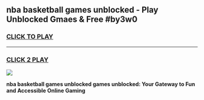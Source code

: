 
## nba basketball games unblocked - Play Unblocked Gmaes & Free #by3w0
<h3>
<a href="https://news.freeplayer.one?title=nba_basketball_games_unblocked&ref=03M">CLICK TO PLAY</a></h3>
<hr>

<h3>
<a href="https://news.freeplayer.one?title=nba_basketball_games_unblocked&ref=03M">CLICK 2 PLAY</a>
  
</h3>

<a href="https://news.freeplayer.one?title=nba_basketball_games_unblocked&ref=03M"><img src="https://clearcache.store/games.png"></a>


**nba basketball games unblocked games unblocked: Your Gateway to Fun and Accessible Online Gaming**
